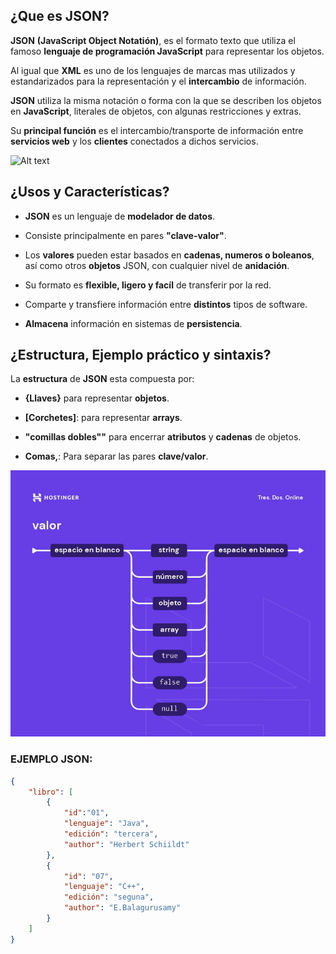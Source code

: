 ## ¿Que es JSON?

**JSON** **(JavaScript Object Notatión)**, es el formato texto que utiliza 
el famoso **lenguaje de programación JavaScript** para representar los objetos.

Al igual que **XML** es uno de los lenguajes de marcas mas utilizados y 
estandarizados para la representación y el **intercambio** de información.

**JSON** utiliza la misma notación o forma con la que se describen los objetos 
en **JavaScript**, literales de objetos, con algunas restricciones y extras.

Su **principal función** es el intercambio/transporte de información entre 
**servicios web** y los **clientes** conectados a dichos servicios.

![Alt text](image-2.png)

## ¿Usos y Características?

+ **JSON** es un lenguaje de **modelador de datos**.

+ Consiste principalmente en pares **"clave-valor"**.

+ Los **valores** pueden estar basados en **cadenas, numeros o boleanos**, así 
como otros **objetos** JSON, con cualquier nivel de **anidación**.

+ Su formato es **flexible, ligero y facíl** de transferir por la red.

+ Comparte y transfiere información entre **distintos** tipos de software.

+ **Almacena** información en sistemas de **persistencia**.

## ¿Estructura, Ejemplo práctico y sintaxis?

La **estructura** de **JSON** esta compuesta por:

+ **{Llaves}** para representar **objetos**.  

+ **[Corchetes]**: para representar **arrays**.

+ **"comillas dobles""** para encerrar **atributos** y **cadenas** de objetos.

+ **Comas,**: Para separar las pares **clave/valor**.

![Alt text](image-4.png)
### EJEMPLO JSON: 
```json
{
    "libro": [
        {
            "id":"01",
            "lenguaje": "Java",
            "edición": "tercera",
            "author": "Herbert Schiildt"
        },
        {
            "id": "07",
            "lenguaje": "C++",
            "edición": "seguna",
            "author": "E.Balagurusamy"
        }
    ]
}
```
